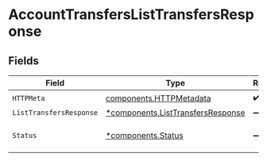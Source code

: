 # AccountTransfersListTransfersResponse


## Fields

| Field                                                                                 | Type                                                                                  | Required                                                                              | Description                                                                           |
| ------------------------------------------------------------------------------------- | ------------------------------------------------------------------------------------- | ------------------------------------------------------------------------------------- | ------------------------------------------------------------------------------------- |
| `HTTPMeta`                                                                            | [components.HTTPMetadata](../../models/components/httpmetadata.md)                    | :heavy_check_mark:                                                                    | N/A                                                                                   |
| `ListTransfersResponse`                                                               | [*components.ListTransfersResponse](../../models/components/listtransfersresponse.md) | :heavy_minus_sign:                                                                    | OK                                                                                    |
| `Status`                                                                              | [*components.Status](../../models/components/status.md)                               | :heavy_minus_sign:                                                                    | INVALID_ARGUMENT: The request has an invalid argument.                                |